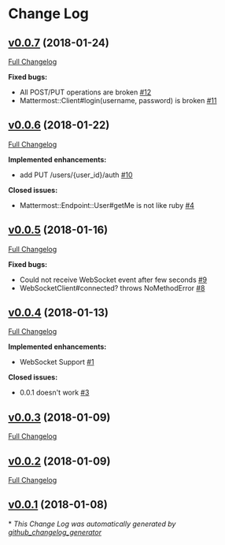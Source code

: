 # Change Log

## [v0.0.7](https://github.com/maruTA-bis5/mattermost-api4-ruby/tree/v0.0.7) (2018-01-24)
[Full Changelog](https://github.com/maruTA-bis5/mattermost-api4-ruby/compare/v0.0.6...v0.0.7)

**Fixed bugs:**

- All POST/PUT operations are broken [\#12](https://github.com/maruTA-bis5/mattermost-api4-ruby/issues/12)
- Mattermost::Client\#login\(username, password\) is broken [\#11](https://github.com/maruTA-bis5/mattermost-api4-ruby/issues/11)

## [v0.0.6](https://github.com/maruTA-bis5/mattermost-api4-ruby/tree/v0.0.6) (2018-01-22)
[Full Changelog](https://github.com/maruTA-bis5/mattermost-api4-ruby/compare/v0.0.5...v0.0.6)

**Implemented enhancements:**

- add PUT /users/{user\_id}/auth [\#10](https://github.com/maruTA-bis5/mattermost-api4-ruby/issues/10)

**Closed issues:**

- Mattermost::Endpoint::User\#getMe is not like ruby [\#4](https://github.com/maruTA-bis5/mattermost-api4-ruby/issues/4)

## [v0.0.5](https://github.com/maruTA-bis5/mattermost-api4-ruby/tree/v0.0.5) (2018-01-16)
[Full Changelog](https://github.com/maruTA-bis5/mattermost-api4-ruby/compare/v0.0.4...v0.0.5)

**Fixed bugs:**

- Could not receive WebSocket event after few seconds [\#9](https://github.com/maruTA-bis5/mattermost-api4-ruby/issues/9)
- WebSocketClient\#connected? throws NoMethodError [\#8](https://github.com/maruTA-bis5/mattermost-api4-ruby/issues/8)

## [v0.0.4](https://github.com/maruTA-bis5/mattermost-api4-ruby/tree/v0.0.4) (2018-01-13)
[Full Changelog](https://github.com/maruTA-bis5/mattermost-api4-ruby/compare/v0.0.3...v0.0.4)

**Implemented enhancements:**

- WebSocket Support [\#1](https://github.com/maruTA-bis5/mattermost-api4-ruby/issues/1)

**Closed issues:**

- 0.0.1 doesn't work [\#3](https://github.com/maruTA-bis5/mattermost-api4-ruby/issues/3)

## [v0.0.3](https://github.com/maruTA-bis5/mattermost-api4-ruby/tree/v0.0.3) (2018-01-09)
[Full Changelog](https://github.com/maruTA-bis5/mattermost-api4-ruby/compare/v0.0.2...v0.0.3)

## [v0.0.2](https://github.com/maruTA-bis5/mattermost-api4-ruby/tree/v0.0.2) (2018-01-09)
[Full Changelog](https://github.com/maruTA-bis5/mattermost-api4-ruby/compare/v0.0.1...v0.0.2)

## [v0.0.1](https://github.com/maruTA-bis5/mattermost-api4-ruby/tree/v0.0.1) (2018-01-08)


\* *This Change Log was automatically generated by [github_changelog_generator](https://github.com/skywinder/Github-Changelog-Generator)*